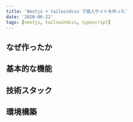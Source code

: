 ```yaml
---
title: 'Nextjs + tailwindcss で個人サイトを作った'
date: '2020-06-21'
tags: [nextjs, tailswindcss, typescript]
---
```


## なぜ作ったか
## 基本的な機能
## 技術スタック
## 環境構築


